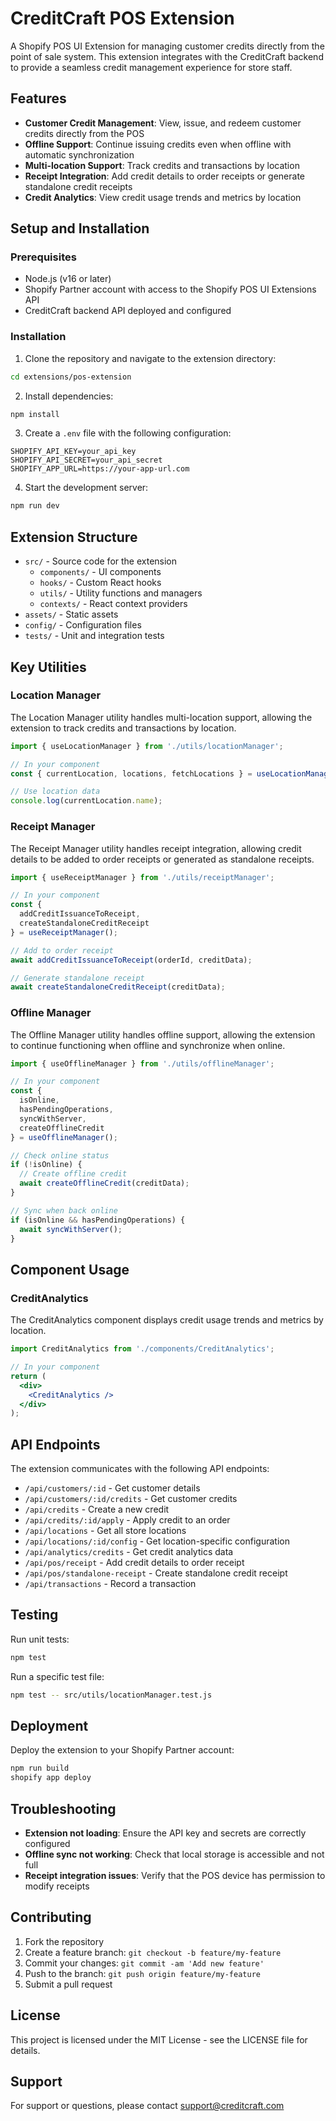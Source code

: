 # CreditCraft POS Extension

A Shopify POS UI Extension for managing customer credits directly from the point of sale system. This extension integrates with the CreditCraft backend to provide a seamless credit management experience for store staff.

## Features

- **Customer Credit Management**: View, issue, and redeem customer credits directly from the POS
- **Offline Support**: Continue issuing credits even when offline with automatic synchronization
- **Multi-location Support**: Track credits and transactions by location
- **Receipt Integration**: Add credit details to order receipts or generate standalone credit receipts
- **Credit Analytics**: View credit usage trends and metrics by location

## Setup and Installation

### Prerequisites

- Node.js (v16 or later)
- Shopify Partner account with access to the Shopify POS UI Extensions API
- CreditCraft backend API deployed and configured

### Installation

1. Clone the repository and navigate to the extension directory:

```bash
cd extensions/pos-extension
```

2. Install dependencies:

```bash
npm install
```

3. Create a `.env` file with the following configuration:

```
SHOPIFY_API_KEY=your_api_key
SHOPIFY_API_SECRET=your_api_secret
SHOPIFY_APP_URL=https://your-app-url.com
```

4. Start the development server:

```bash
npm run dev
```

## Extension Structure

- `src/` - Source code for the extension
  - `components/` - UI components
  - `hooks/` - Custom React hooks
  - `utils/` - Utility functions and managers
  - `contexts/` - React context providers
- `assets/` - Static assets
- `config/` - Configuration files
- `tests/` - Unit and integration tests

## Key Utilities

### Location Manager

The Location Manager utility handles multi-location support, allowing the extension to track credits and transactions by location.

```javascript
import { useLocationManager } from './utils/locationManager';

// In your component
const { currentLocation, locations, fetchLocations } = useLocationManager();

// Use location data
console.log(currentLocation.name);
```

### Receipt Manager

The Receipt Manager utility handles receipt integration, allowing credit details to be added to order receipts or generated as standalone receipts.

```javascript
import { useReceiptManager } from './utils/receiptManager';

// In your component
const { 
  addCreditIssuanceToReceipt, 
  createStandaloneCreditReceipt 
} = useReceiptManager();

// Add to order receipt
await addCreditIssuanceToReceipt(orderId, creditData);

// Generate standalone receipt
await createStandaloneCreditReceipt(creditData);
```

### Offline Manager

The Offline Manager utility handles offline support, allowing the extension to continue functioning when offline and synchronize when online.

```javascript
import { useOfflineManager } from './utils/offlineManager';

// In your component
const { 
  isOnline, 
  hasPendingOperations, 
  syncWithServer, 
  createOfflineCredit 
} = useOfflineManager();

// Check online status
if (!isOnline) {
  // Create offline credit
  await createOfflineCredit(creditData);
}

// Sync when back online
if (isOnline && hasPendingOperations) {
  await syncWithServer();
}
```

## Component Usage

### CreditAnalytics

The CreditAnalytics component displays credit usage trends and metrics by location.

```jsx
import CreditAnalytics from './components/CreditAnalytics';

// In your component
return (
  <div>
    <CreditAnalytics />
  </div>
);
```

## API Endpoints

The extension communicates with the following API endpoints:

- `/api/customers/:id` - Get customer details
- `/api/customers/:id/credits` - Get customer credits
- `/api/credits` - Create a new credit
- `/api/credits/:id/apply` - Apply credit to an order
- `/api/locations` - Get all store locations
- `/api/locations/:id/config` - Get location-specific configuration
- `/api/analytics/credits` - Get credit analytics data
- `/api/pos/receipt` - Add credit details to order receipt
- `/api/pos/standalone-receipt` - Create standalone credit receipt
- `/api/transactions` - Record a transaction

## Testing

Run unit tests:

```bash
npm test
```

Run a specific test file:

```bash
npm test -- src/utils/locationManager.test.js
```

## Deployment

Deploy the extension to your Shopify Partner account:

```bash
npm run build
shopify app deploy
```

## Troubleshooting

- **Extension not loading**: Ensure the API key and secrets are correctly configured
- **Offline sync not working**: Check that local storage is accessible and not full
- **Receipt integration issues**: Verify that the POS device has permission to modify receipts

## Contributing

1. Fork the repository
2. Create a feature branch: `git checkout -b feature/my-feature`
3. Commit your changes: `git commit -am 'Add new feature'`
4. Push to the branch: `git push origin feature/my-feature`
5. Submit a pull request

## License

This project is licensed under the MIT License - see the LICENSE file for details.

## Support

For support or questions, please contact support@creditcraft.com 